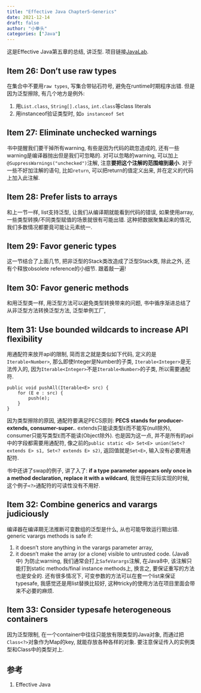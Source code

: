 ```yaml
---
title: "Effective Java Chapter5-Generics"
date: 2021-12-14
draft: false
author: "小拳头"
categories: ["Java"]
---
```


这是Effective Java第五章的总结, 讲泛型. 项目链接[JavaLab](https://github.com/huanruiz/JavaLab).

## Item 26: Don’t use raw types
在集合中不要用`raw types`, 写集合带钻石符号, 避免在runtime时期程序出错. 但是因为泛型擦除, 有几个地方是例外:
1. 用`List.class`, `String[].class`, `int.class`等class literals
2. 用instanceof验证类型时, 如`o instanceof Set`

## Item 27: Eliminate unchecked warnings
书中提醒我们要干掉所有warning, 有些是因为代码的疏忽造成的, 还有一些warning是编译器抛出但是我们可忽略的. 对可以忽略的warning, 可以加上`@SuppressWarnings("unchecked")`注解, 注意**要把这个注解的范围缩到最小**. 对于一些不好加注解的语句, 比如`return`, 可以把return的值定义出来, 并在定义的代码上加入此注解.

## Item 28: Prefer lists to arrays
和上一节一样, list支持泛型, 让我们从编译期就能看到代码的错误, 如果使用array, 一些类型转换/不同类型赋值的场景就很有可能出错. 这种把数据聚集起来的情况, 我们多数情况都要竟可能让元素统一. 

## Item 29: Favor generic types
这一节结合了上面几节, 把非泛型的Stack类改造成了泛型Stack类, 除此之外, 还有个释放obsolete reference的小细节. 跟着敲一遍!

## Item 30: Favor generic methods
和用泛型类一样, 用泛型方法可以避免类型转换带来的问题, 书中循序渐进总结了从非泛型方法转换泛型方法, 泛型单例工厂, 

## Item 31: Use bounded wildcards to increase API flexibility
用通配符来放开api的限制, 简而言之就是类似如下代码, 定义的是`Iterable<Number>`, 那么即使Integer是Number的子类, `Iterable<Integer>`是无法传入的, 因为`Iterable<Integer>`不是`Iterable<Number>`的子类, 所以需要通配符.
```
public void pushAll(Iterable<E> src) {
    for (E e : src) {
        push(e);
    }
}
```
因为类型擦除的原因, 通配符要满足PECS原则: **PECS stands for producer-extends, consumer-super.**. extends只能读类型`E`而不能写(null除外), consumer只能写类型`E`而不能读(Object除外). 也是因为这一点, 并不是所有的api中的字段都需要用通配符, 像之前的`public static <E> Set<E> union(Set<? extends E> s1, Set<? extends E> s2)`, 返回值就是`Set<E>`, 输入没有必要用通配符.

书中还讲了swap的例子, 讲了入了: **if a type parameter appears only once in a method declaration, replace it with a wildcard**, 我觉得在实际实现的时候, 这个例子`<?>`通配符的可读性没有不用好.

## Item 32: Combine generics and varargs judiciously
编译器在编译期无法推断可变数组的泛型是什么, 从也可能导致运行期出错. generic varargs methods is safe if: 
1. it doesn’t store anything in the varargs parameter array,
2. it doesn’t make the array (or a clone) visible to untrusted code. (Java8中)
为防止warning, 我们通常会打上`SafeVarargs`注解, 在Java8中, 该注解只能打到static methods/final instance methods上, 换言之, 要保证重写的方法也是安全的. 
还有很多情况下, 可变参数的方法可以在套一个list来保证typesafe, 我感觉还是用list替换比较好, 这种tricky的使用方法在项目里面会带来不必要的麻烦.

## Item 33: Consider typesafe heterogeneous containers
因为泛型限制, 在一个container中往往只能放有限类型的Java对象, 而通过把`Class<?>`对象作为Map的key, 就能存放各种各样的对象. 要注意保证传入的实例类型和Class中的类型对上. 

## 参考
1. Effective Java
